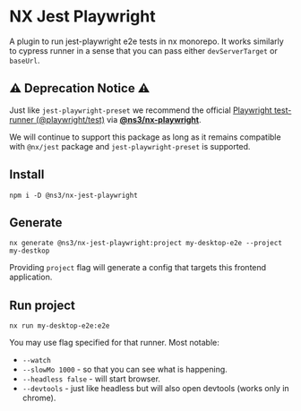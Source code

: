 # NX Jest Playwright

A plugin to run jest-playwright e2e tests in nx monorepo.
It works similarly to cypress runner in a sense that you can pass either `devServerTarget` or `baseUrl`.

## ⚠️ Deprecation Notice ⚠️

Just like `jest-playwright-preset` we recommend the official [Playwright test-runner (@playwright/test)](https://playwright.dev/docs/test-intro) via **[@ns3/nx-playwright](https://www.npmjs.com/package/@ns3/nx-playwright)**.

We will continue to support this package as long as it remains compatible with `@nx/jest` package and `jest-playwright-preset` is supported.

## Install

```
npm i -D @ns3/nx-jest-playwright
```

## Generate

```
nx generate @ns3/nx-jest-playwright:project my-desktop-e2e --project my-destkop
```

Providing `project` flag will generate a config that targets this frontend application.

## Run project

```
nx run my-desktop-e2e:e2e
```

You may use flag specified for that runner. Most notable:

- `--watch`
- `--slowMo 1000` - so that you can see what is happening.
- `--headless false` - will start browser.
- `--devtools` - just like headless but will also open devtools (works only in chrome).
